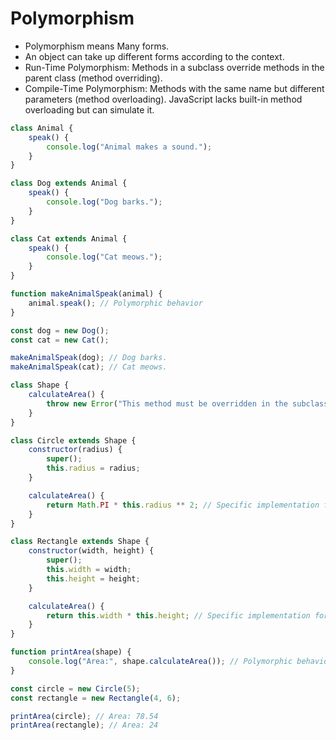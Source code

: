 # Polymorphism

- Polymorphism means Many forms.
- An object can take up different forms according to the context.
- Run-Time Polymorphism: Methods in a subclass override methods in the parent class (method overriding).
- Compile-Time Polymorphism: Methods with the same name but different parameters (method overloading). JavaScript lacks built-in method overloading but can simulate it.

``` javascript
class Animal {
    speak() {
        console.log("Animal makes a sound.");
    }
}

class Dog extends Animal {
    speak() {
        console.log("Dog barks.");
    }
}

class Cat extends Animal {
    speak() {
        console.log("Cat meows.");
    }
}

function makeAnimalSpeak(animal) {
    animal.speak(); // Polymorphic behavior
}

const dog = new Dog();
const cat = new Cat();

makeAnimalSpeak(dog); // Dog barks.
makeAnimalSpeak(cat); // Cat meows.

```

``` javascript
class Shape {
    calculateArea() {
        throw new Error("This method must be overridden in the subclass.");
    }
}

class Circle extends Shape {
    constructor(radius) {
        super();
        this.radius = radius;
    }

    calculateArea() {
        return Math.PI * this.radius ** 2; // Specific implementation for Circle
    }
}

class Rectangle extends Shape {
    constructor(width, height) {
        super();
        this.width = width;
        this.height = height;
    }

    calculateArea() {
        return this.width * this.height; // Specific implementation for Rectangle
    }
}

function printArea(shape) {
    console.log("Area:", shape.calculateArea()); // Polymorphic behavior
}

const circle = new Circle(5);
const rectangle = new Rectangle(4, 6);

printArea(circle); // Area: 78.54
printArea(rectangle); // Area: 24

```
